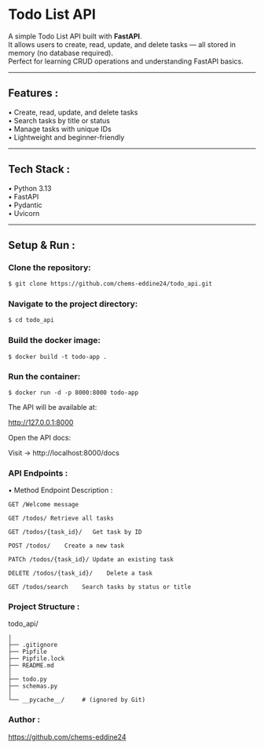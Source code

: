 # Todo List API

A simple Todo List API built with **FastAPI**.  
It allows users to create, read, update, and delete tasks — all stored in memory (no database required).  
Perfect for learning CRUD operations and understanding FastAPI basics.

---

## Features :

• Create, read, update, and delete tasks  
• Search tasks by title or status  
• Manage tasks with unique IDs  
• Lightweight and beginner-friendly

---

## Tech Stack :

• Python 3.13  
• FastAPI  
• Pydantic  
• Uvicorn

---

## Setup & Run :

### Clone the repository:
```bash
$ git clone https://github.com/chems-eddine24/todo_api.git
  ```
### Navigate to the project directory:
```bash
$ cd todo_api
```
### Build the docker image:
```
$ docker build -t todo-app .
```

### Run the container:
```
$ docker run -d -p 8000:8000 todo-app
```
The API will be available at:

http://127.0.0.1:8000

Open the API docs:

Visit -> http://localhost:8000/docs

### API Endpoints :
• Method	Endpoint	Description :
```
GET	/Welcome message

GET	/todos/	Retrieve all tasks

GET	/todos/{task_id}/	Get task by ID

POST /todos/	Create a new task

PATCh /todos/{task_id}/	Update an existing task

DELETE /todos/{task_id}/	Delete a task

GET	/todos/search	 Search tasks by status or title
```
### Project Structure :

todo_api/
```
│
├── .gitignore
├── Pipfile
├── Pipfile.lock
├── README.md
│
├── todo.py          
├── schemas.py       
│
└── __pycache__/     # (ignored by Git)
```
    
### Author :
https://github.com/chems-eddine24
